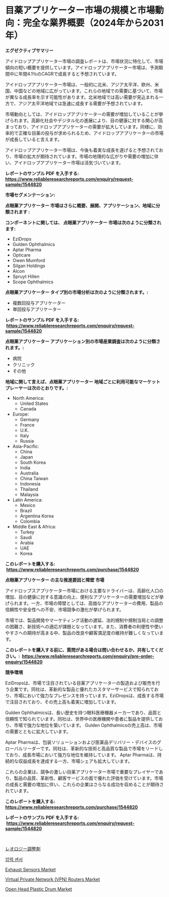 <p><h1>目薬アプリケーター市場の規模と市場動向：完全な業界概要（2024年から2031年）</h1></p><p><strong>エグゼクティブサマリー</strong></p>
<p><p>アイドロップアプリケーター市場の調査レポートは、市場状況に特化して、市場傾向の短い概要を提供しています。アイドロップアプリケーター市場は、予測期間中に年間4.1％のCAGRで成長すると予想されています。</p><p>アイドロップアプリケーター市場は、一般的に北米、アジア太平洋、欧州、米国、中国などの地域に広がっています。これらの地域での需要に基づいて、市場が異なる成長率を示す可能性があります。北米地域では高い需要が見込まれる一方で、アジア太平洋地域では急速に成長する需要が予想されています。</p><p>市場動向としては、アイドロップアプリケーターの需要が増加していることが挙げられます。高齢化社会やデジタル化の進展により、目の健康に対する関心が高まっており、アイドロップアプリケーターの需要が拡大しています。同様に、効率的で正確な目薬の投与が求められるため、アイドロップアプリケーターの市場が成長していると言えます。</p><p>アイドロップアプリケーター市場は、今後も着実な成長を遂げると予想されており、市場の拡大が期待されています。市場の地理的な広がりや需要の増加に伴い、アイドロップアプリケーター市場は活気づいています。</p></p>
<p><strong>レポートのサンプル PDF を入手する: <a href="https://www.reliableresearchreports.com/enquiry/request-sample/1544820">https://www.reliableresearchreports.com/enquiry/request-sample/1544820</a></strong></p>
<p><strong>市場セグメンテーション:</strong></p>
<p><strong> 点眼薬アプリケーター 市場はさらに概要、展開、アプリケーション、地域に分類されます :</strong></p>
<p><strong>コンポーネントに関しては、 点眼薬アプリケーター 市場は次のように分類されます: &nbsp;</strong></p>
<p><ul><li>EziDrops</li><li>Gulden Ophthalmics</li><li>Aptar Pharma</li><li>Opticare</li><li>Owen Mumford</li><li>Silgan Holdings</li><li>Alcon</li><li>Spruyt Hillen</li><li>Scope Ophthalmics</li></ul></p>
<p><strong> 点眼薬アプリケーター タイプ別の市場分析は次のように分類されます。:</strong></p>
<p><ul><li>複数回投与アプリケーター</li><li>単回投与アプリケーター</li></ul></p>
<p><strong>レポートのサンプル PDF を入手する: &nbsp;<a href="https://www.reliableresearchreports.com/enquiry/request-sample/1544820">https://www.reliableresearchreports.com/enquiry/request-sample/1544820</a></strong></p>
<p><strong> 点眼薬アプリケーター アプリケーション別の市場産業調査は次のように分類されます。:</strong></p>
<p><ul><li>病院</li><li>クリニック</li><li>その他</li></ul></p>
<p><strong>地域に関して言えば、点眼薬アプリケーター 地域ごとに利用可能なマーケットプレーヤーは次のとおりです。:</strong></p>
<p><ul>
    <li>
        North America:
        <ul>
            <li>United States</li>
            <li>Canada</li>
        </ul>
    </li>
    <li>
        Europe:
        <ul>
            <li>Germany</li>
            <li>France</li>
            <li>U.K.</li>
            <li>Italy</li>
            <li>Russia</li>
        </ul>
    </li>
    <li>
        Asia-Pacific:
        <ul>
            <li>China</li>
            <li>Japan</li>
            <li>South Korea</li>
            <li>India</li>
            <li>Australia</li>
            <li>China Taiwan</li>
            <li>Indonesia</li>
            <li>Thailand</li>
            <li>Malaysia</li>
        </ul>
    </li>
    <li>
        Latin America:
        <ul>
            <li>Mexico</li>
            <li>Brazil</li>
            <li>Argentina Korea</li>
            <li>Colombia</li>
        </ul>
    </li>
    <li>
        Middle East & Africa:
        <ul>
            <li>Turkey</li>
            <li>Saudi</li>
            <li>Arabia</li>
            <li>UAE</li>
            <li>Korea</li>
        </ul>
    </li>
    </ul></p>
<p><strong>このレポートを購入する: &nbsp;<a href="https://www.reliableresearchreports.com/purchase/1544820">https://www.reliableresearchreports.com/purchase/1544820</a></strong></p>
<p><strong>点眼薬アプリケーター の主な推進要因と障壁 市場</strong></p>
<p><p>アイドロップスアプリケーター市場における主要なドライバーは、高齢化人口の増加、目の健康に対する意識の向上、便利なアプリケーターの需要増加などが挙げられます。一方、市場の障壁としては、高価なアプリケーターの費用、製品の信頼性や安全性への不安、市場競争の激化が挙げられます。</p><p>市場では、製品開発やマーケティング活動の遅延、法的規制や規制当局との調整の困難さ、新技術への適応が課題となっています。また、消費者の利便性や使いやすさへの期待が高まる中、製品の改良や顧客満足度の維持が難しくなっています。</p></p>
<p><strong>このレポートを購入する前に、質問がある場合は問い合わせるか、共有してください。:&nbsp; <a href="https://www.reliableresearchreports.com/enquiry/pre-order-enquiry/1544820">https://www.reliableresearchreports.com/enquiry/pre-order-enquiry/1544820</a></strong></p>
<p><strong>競争環境</strong></p>
<p><p>EziDropsは、市場で注目されている目薬アプリケーターの製造および販売を行う企業です。同社は、革新的な製品と優れたカスタマーサービスで知られており、市場において強力なプレゼンスを持っています。EziDropsは、成長する市場で注目されており、その売上高も着実に増加しています。</p><p>Gulden Ophthalmicsは、長い歴史を持つ眼科医療機器メーカーであり、品質と信頼性で知られています。同社は、世界中の医療機関や患者に製品を提供しており、市場で強力な地位を築いています。 Gulden Ophthalmicsの売上高は、市場の需要とともに拡大しています。</p><p>Aptar Pharmaは、包装ソリューションおよび医薬品デリバリー・デバイスのグローバルリーダーです。同社は、革新的な技術と高品質な製品で市場をリードしており、成長市場において強力な地位を維持しています。 Aptar Pharmaは、持続的な収益成長を達成する一方、市場シェアも拡大しています。</p><p>これらの企業は、競争の激しい目薬アプリケーター市場で重要なプレイヤーであり、製品の品質、革新性、顧客サービスの面で優れた評価を受けています。市場の成長と需要の増加に伴い、これらの企業はさらなる成功を収めることが期待されています。</p></p>
<p><strong>このレポートを購入する: &nbsp; <a href="https://www.reliableresearchreports.com/purchase/1544820">https://www.reliableresearchreports.com/purchase/1544820</a></strong></p>
<p><strong>レポートのサンプル PDF を入手する: &nbsp;<a href="https://www.reliableresearchreports.com/enquiry/request-sample/1544820">https://www.reliableresearchreports.com/enquiry/request-sample/1544820</a></strong><strong></strong></p>
<p>&nbsp;</p>
<p><p><a href="https://medium.com/@kelsitorphy644/%E3%83%AC%E3%82%AA%E3%83%AD%E3%82%B8%E3%83%BC%E3%83%A2%E3%83%87%E3%82%A3%E3%83%95%E3%82%A1%E3%82%A4%E3%82%A2%E3%83%9E%E3%83%BC%E3%82%B1%E3%83%83%E3%83%88-%E7%AB%B6%E4%BA%89%E5%88%86%E6%9E%90-%E5%B8%82%E5%A0%B4%E3%83%88%E3%83%AC%E3%83%B3%E3%83%89-%E3%81%8A%E3%82%88%E3%81%B32031%E5%B9%B4%E3%81%BE%E3%81%A7%E3%81%AE%E4%BA%88%E6%B8%AC-04bf1d2c1fda">レオロジー調整剤</a></p><p><a href="https://medium.com/@aidenreinger/%EC%95%95%EB%A0%A5-%EC%84%BC%EC%84%9C-%EC%8B%9C%EC%9E%A5-%EB%B6%84%EC%84%9D-cagr-%EC%8B%9C%EC%9E%A5-%EC%84%B8%EB%B6%84%ED%99%94-%EB%B0%8F-%EC%84%B8%EA%B3%84-%EC%82%B0%EC%97%85-%EA%B0%9C%EC%9A%94-5f22ccffefd6">압력 센서</a></p><p><a href="https://issuu.com/reportprime-2/docs/exhaust-sensors-market-size-2030.pptx">Exhaust Sensors Market</a></p><p><a href="https://github.com/lylyparadise/Market-Research-Report-List-2/blob/main/virtual-private-network-vpn-routers-market.md">Virtual Private Network (VPN) Routers Market</a></p><p><a href="https://scarlet-rocket-c63.notion.site/Open-Head-Plastic-Drum-Market-Provides-a-Comprehensive-Analysis-Including-a-Macro-Overview-of-the-Ma-26c6e4c2edb84351989d121bbbb88bf8">Open Head Plastic Drum Market</a></p></p>